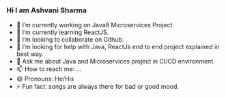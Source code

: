 ### Hi I am Ashvani Sharma

- 🔭 I’m currently working on Java8 Microservices Project.
- 🌱 I’m currently learning ReactJS.
- 👯 I’m looking to collaborate on Github.
- 🤔 I’m looking for help with Java, ReactJs end to end project explained in best way.
- 💬 Ask me about Java and Microservices project in CI/CD environment.
- 📫 How to reach me: ...
- 😄 Pronouns: He/His
- ⚡ Fun fact: songs are always there for bad or good mood.

